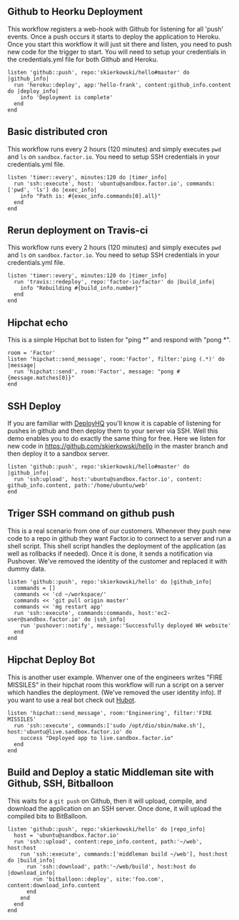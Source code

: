 
## Github to Heorku Deployment
This workflow registers a web-hook with Github for listening for all 'push' events. Once a push occurs it starts to deploy the application to Heroku. Once you start this workflow it will just sit there and listen, you need to push new code for the trigger to start. You will need to setup your credentials in the credentials.yml file for both Github and Heroku.

    listen 'github::push', repo:'skierkowski/hello#master' do |github_info|
      run 'heroku::deploy', app:'hello-frank', content:github_info.content do |deploy_info|
        info 'Deployment is complete'
      end
    end


## Basic distributed cron
This workflow runs every 2 hours (120 minutes) and simply executes `pwd` and `ls` on `sandbox.factor.io`. You need to setup SSH credentials in your credentials.yml file.

    listen 'timer::every', minutes:120 do |timer_info|
      run 'ssh::execute', host: 'ubuntu@sandbox.factor.io', commands: ['pwd', 'ls'] do |exec_info|
        info "Path is: #{exec_info.commands[0].all}"
      end
    end

## Rerun deployment on Travis-ci
This workflow runs every 2 hours (120 minutes) and simply executes `pwd` and `ls` on `sandbox.factor.io`. You need to setup SSH credentials in your credentials.yml file.

    listen 'timer::every', minutes:120 do |timer_info|
      run 'travis::redeploy', repo:'factor-io/factor' do |build_info|
        info "Rebuilding #{build_info.number}"
      end
    end

## Hipchat echo
This is a simple Hipchat bot to listen for "ping *" and respond with "pong *".

    room = 'Factor'
    listen 'hipchat::send_message', room:'Factor', filter:'ping (.*)' do |message|
      run 'hipchat::send', room:'Factor', message: "pong #{message.matches[0]}"
    end

## SSH Deploy
If you are familiar with [DeployHQ](https://www.deployhq.com/) you'll know it is capable of listening for pushes in github and then deploy them to your server via SSH. Well this demo enables you to do exactly the same thing for free. Here we listen for new code in https://github.com/skierkowski/hello in the master branch and then deploy it to a sandbox server.

    listen 'github::push', repo:'skierkowski/hello#master' do |github_info|
      run 'ssh:upload', host:'ubuntu@sandbox.factor.io', content: github_info.content, path:'/home/ubuntu/web'
    end


## Triger SSH command on github push
This is a real scenario from one of our customers. Whenever they push new code to a repo in github they want Factor.io to connect to a server and run a shell script. This shell script handles the deployment of the application (as well as rollbacks if needed). Once it is done, it sends a notification via Pushover. We've removed the identity of the customer and replaced it with dummy data.

    listen 'github::push', repo:'skierkowski/hello' do |github_info|
      commands = []
      commands << 'cd ~/workspace/'
      commands << 'git pull origin master'
      commands << 'mg restart app'
      run 'ssh::execute', commands:commands, host:'ec2-user@sandbox.factor.io' do |ssh_info|
        run 'pushover::notify', message:'Successfully deployed WH website'
      end
    end


## Hipchat Deploy Bot
This is another user example. Whenver one of the engineers writes "FIRE MISSILES" in their hipchat room this workflow will run a script on a server which handles the deployment. (We've removed the user identity info). If you want to use a real bot check out [Hubot](https://hubot.github.com/).

    listen 'hipchat::send_message', room:'Engineering', filter:'FIRE MISSILES'
      run 'ssh::execute', commands:['sudo /opt/dio/sbin/make.sh'], host:'ubuntu@live.sandbox.factor.io' do
        success "Deployed app to live.sandbox.factor.io"
      end
    end

## Build and Deploy a static Middleman site with Github, SSH, Bitballoon
This waits for a `git push` on Github, then it will upload, compile, and download the application on an SSH server. Once done, it will upload the compiled bits to BitBalloon.


    listen 'github::push', repo:'skierkowski/hello' do |repo_info|
      host = 'ubuntu@sandbox.factor.io'
      run 'ssh::upload', content:repo_info.content, path:'~/web', host:host
        run 'ssh::execute', commands:['middleman build ~/web'], host:host do |build_info|
          run 'ssh::download', path:'~/web/build', host:host do |download_info|
            run 'bitballoon::deploy', site:'foo.com', content:download_info.content
          end
        end
      end
    end